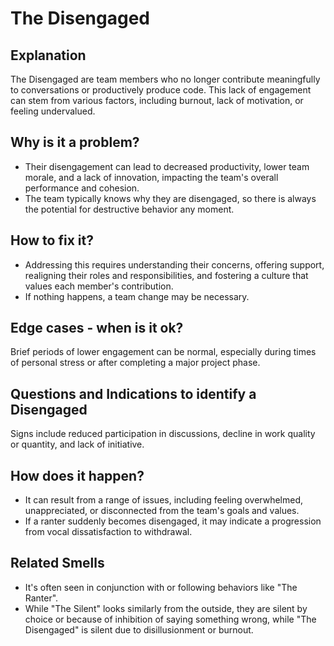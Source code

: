 # The Disengaged
## Explanation
The Disengaged are team members who no longer contribute meaningfully to conversations or productively produce code. This lack of engagement can stem from various factors, including burnout, lack of motivation, or feeling undervalued.

## Why is it a problem?
* Their disengagement can lead to decreased productivity, lower team morale, and a lack of innovation, impacting the team's overall performance and cohesion.
* The team typically knows why they are disengaged, so there is always the potential for destructive behavior any moment.

## How to fix it?
* Addressing this requires understanding their concerns, offering support, realigning their roles and responsibilities, and fostering a culture that values each member's contribution.
* If nothing happens, a team change may be necessary.

## Edge cases - when is it ok?
Brief periods of lower engagement can be normal, especially during times of personal stress or after completing a major project phase.

## Questions and Indications to identify a Disengaged
Signs include reduced participation in discussions, decline in work quality or quantity, and lack of initiative.

## How does it happen?
* It can result from a range of issues, including feeling overwhelmed, unappreciated, or disconnected from the team's goals and values.
* If a ranter suddenly becomes disengaged, it may indicate a progression from vocal dissatisfaction to withdrawal.

## Related Smells
* It's often seen in conjunction with or following behaviors like "The Ranter".
* While "The Silent" looks similarly from the outside, they are silent by choice or because of inhibition of saying something wrong, while "The Disengaged" is silent due to disillusionment or burnout.